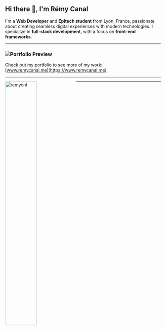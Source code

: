 ## Hi there 👋, I'm Rémy Canal

I'm a **Web Developer** and **Epitech student** from Lyon, France, passionate about creating seamless digital experiences with modern technologies. I specialize in **full-stack development**, with a focus on **front-end frameworks**.

---

### ![Portfolio Preview](https://www.remycanal.me/img/metaImg.png)

Check out my portfolio to see more of my work:  
[www.remycanal.me](https://www.remycanal.me)

---

<p>
  <img align="left" width="45%" src="https://github-readme-stats.vercel.app/api/top-langs?username=remycnl&show_icons=true&locale=en&layout=compact" alt="remycnl" />
</p>

---
